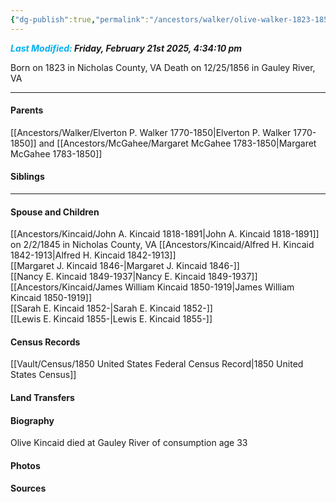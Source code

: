 ```yaml
---
{"dg-publish":true,"permalink":"/ancestors/walker/olive-walker-1823-1856/","tags":["Olive-Walker"]}
---
```


***<font color="#00b0f0">Last Modified:</font> Friday, February 21st 2025, 4:34:10 pm***

Born on  1823 in Nicholas County, VA
Death on 12/25/1856 in Gauley River, VA

---
#### Parents

[[Ancestors/Walker/Elverton P. Walker 1770-1850\|Elverton P. Walker 1770-1850]] and [[Ancestors/McGahee/Margaret McGahee 1783-1850\|Margaret McGahee 1783-1850]]
#### Siblings
<!-- Link to sibling -->

---
#### Spouse and Children
[[Ancestors/Kincaid/John A. Kincaid 1818-1891\|John A. Kincaid 1818-1891]] on 2/2/1845 in Nicholas County, VA
[[Ancestors/Kincaid/Alfred H. Kincaid 1842-1913\|Alfred H. Kincaid 1842-1913]]  
[[Margaret J. Kincaid 1846-\|Margaret J. Kincaid 1846-]]  
[[Nancy E. Kincaid 1849-1937\|Nancy E. Kincaid 1849-1937]]  
[[Ancestors/Kincaid/James William Kincaid 1850-1919\|James William Kincaid 1850-1919]]  
[[Sarah E. Kincaid 1852-\|Sarah E. Kincaid 1852-]]  
[[Lewis E. Kincaid 1855-\|Lewis E. Kincaid 1855-]]  

#### Census Records
[[Vault/Census/1850 United States Federal Census Record\|1850 United States Census]]
#### Land Transfers

#### Biography
Olive Kincaid died at Gauley River of consumption age 33

#### Photos

#### Sources

